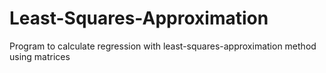 # Least-Squares-Approximation
Program to calculate regression with least-squares-approximation method using matrices

